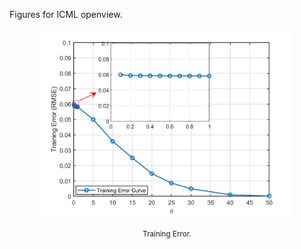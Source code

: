 Figures for ICML openview.
<div align="center">
    <img src="Training Error.png" width="80%" height ="80%" alt="Training Error.png" />
</div>
<p align = 'center'>
    <small>Training Error.</small>
</p>
